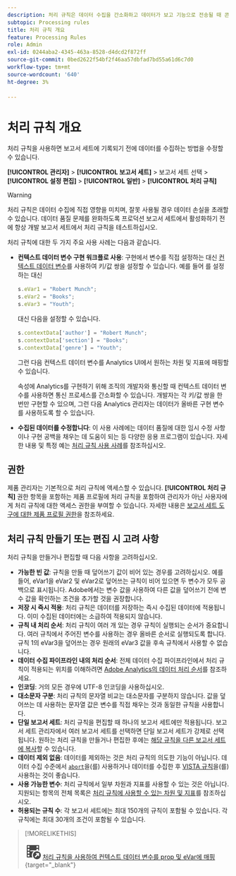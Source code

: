 ```yaml
---
description: 처리 규칙은 데이터 수집을 간소화하고 데이터가 보고 기능으로 전송될 때 콘텐츠를 관리합니다.
subtopic: Processing rules
title: 처리 규칙 개요
feature: Processing Rules
role: Admin
exl-id: 0244aba2-4345-463a-8528-d4dcd2f872ff
source-git-commit: 0bed2622f54bf2f46aa57dbfad7bd55a61d6c7d0
workflow-type: tm+mt
source-wordcount: '640'
ht-degree: 3%

---
```


# 처리 규칙 개요

처리 규칙을 사용하면 보고서 세트에 기록되기 전에 데이터를 수집하는 방법을 수정할 수 있습니다.

**[!UICONTROL 관리자]** > **[!UICONTROL 보고서 세트]** > 보고서 세트 선택 > **[!UICONTROL 설정 편집]** > **[!UICONTROL 일반]** > **[!UICONTROL 처리 규칙]**

>[!WARNING]
>
>처리 규칙은 데이터 수집에 직접 영향을 미치며, 잘못 사용될 경우 데이터 손실을 초래할 수 있습니다. 데이터 품질 문제를 완화하도록 프로덕션 보고서 세트에서 활성화하기 전에 항상 개발 보고서 세트에서 처리 규칙을 테스트하십시오.

처리 규칙에 대한 두 가지 주요 사용 사례는 다음과 같습니다.

* **컨텍스트 데이터 변수 구현 워크플로 사용**: 구현에서 변수를 직접 설정하는 대신 [컨텍스트 데이터 변수](/help/implement/vars/page-vars/contextdata.md)를 사용하여 키/값 쌍을 설정할 수 있습니다. 예를 들어 를 설정하는 대신

  ```js
  s.eVar1 = "Robert Munch";
  s.eVar2 = "Books";
  s.eVar3 = "Youth";
  ```

  대신 다음을 설정할 수 있습니다.

  ```js
  s.contextData['author'] = "Robert Munch";
  s.contextData['section'] = "Books";
  s.contextData['genre'] = "Youth";
  ```

  그런 다음 컨텍스트 데이터 변수를 Analytics UI에서 원하는 차원 및 지표에 매핑할 수 있습니다.

  속성에 Analytics를 구현하기 위해 조직의 개발자와 통신할 때 컨텍스트 데이터 변수를 사용하면 통신 프로세스를 간소화할 수 있습니다. 개발자는 각 키/값 쌍을 한 번만 구현할 수 있으며, 그런 다음 Analytics 관리자는 데이터가 올바른 구현 변수를 사용하도록 할 수 있습니다.

* **수집된 데이터를 수정합니다**: 이 사용 사례에는 데이터 품질에 대한 임시 수정 사항이나 구현 공백을 채우는 데 도움이 되는 등 다양한 응용 프로그램이 있습니다. 자세한 내용 및 특정 예는 [처리 규칙 사용 사례](pr-use-cases.md)를 참조하십시오.

## 권한

제품 관리자는 기본적으로 처리 규칙에 액세스할 수 있습니다. **[!UICONTROL 처리 규칙]** 권한 항목을 포함하는 제품 프로필에 처리 규칙을 포함하여 관리자가 아닌 사용자에게 처리 규칙에 대한 액세스 권한을 부여할 수 있습니다. 자세한 내용은 [보고서 세트 도구에 대한 제품 프로필 권한](/help/admin/admin-console/permissions/report-suite-tools.md)을 참조하세요.

## 처리 규칙 만들기 또는 편집 시 고려 사항

처리 규칙을 만들거나 편집할 때 다음 사항을 고려하십시오.

* **가능한 빈 값**: 규칙을 만들 때 덮어쓰기 값이 비어 있는 경우를 고려하십시오. 예를 들어, eVar1을 eVar2 및 eVar2로 덮어쓰는 규칙이 비어 있으면 두 변수가 모두 공백으로 표시됩니다. Adobe에서는 변수 값을 사용하여 다른 값을 덮어쓰기 전에 변수 값을 확인하는 조건을 추가할 것을 권장합니다.
* **저장 시 즉시 적용**: 처리 규칙은 데이터를 저장하는 즉시 수집된 데이터에 적용됩니다. 이미 수집된 데이터에는 소급하여 적용되지 않습니다.
* **규칙 내 처리 순서**: 처리 규칙이 여러 개 있는 경우 규칙이 실행되는 순서가 중요합니다. 여러 규칙에서 주어진 변수를 사용하는 경우 올바른 순서로 실행되도록 합니다. 규칙 1의 eVar3을 덮어쓰는 경우 원래의 eVar3 값을 후속 규칙에서 사용할 수 없습니다.
* **데이터 수집 파이프라인 내의 처리 순서**: 전체 데이터 수집 파이프라인에서 처리 규칙이 적용되는 위치를 이해하려면 [Adobe Analytics의 데이터 처리 순서](/help/technotes/processing-order.md)를 참조하세요.
* **인코딩**: 거의 모든 경우에 UTF-8 인코딩을 사용하십시오.
* **대소문자 구분**: 처리 규칙의 문자열 비교는 대소문자를 구분하지 않습니다. 값을 덮어쓰는 데 사용하는 문자열 값은 변수를 직접 채우는 것과 동일한 규칙을 사용합니다.
* **단일 보고서 세트**: 처리 규칙을 편집할 때 하나의 보고서 세트에만 적용됩니다. 보고서 세트 관리자에서 여러 보고서 세트를 선택하면 단일 보고서 세트가 강제로 선택됩니다. 원하는 처리 규칙을 만들거나 편집한 후에는 [해당 규칙을 다른 보고서 세트에 복사](pr-copy.md)할 수 있습니다.
* **데이터 제외 없음**: 데이터를 제외하는 것은 처리 규칙의 의도한 기능이 아닙니다. 데이터 수집 수준에서 [`abort`](/help/implement/vars/config-vars/abort.md)을(를) 사용하거나 데이터를 수집한 후 [VISTA 규칙](/help/technotes/vista.md)을(를) 사용하는 것이 좋습니다.
* **사용 가능한 변수**: 처리 규칙에서 일부 차원과 지표를 사용할 수 있는 것은 아닙니다. 지원되는 항목의 전체 목록은 [처리 규칙에 사용할 수 있는 차원 및 지표](pr-variables.md)를 참조하십시오.
* **허용되는 규칙 수**: 각 보고서 세트에는 최대 150개의 규칙이 포함될 수 있습니다. 각 규칙에는 최대 30개의 조건이 포함될 수 있습니다.

>[!MORELIKETHIS]
>
>![VideoCheckedOut](/help/assets/icons/VideoCheckedOut.svg) [처리 규칙을 사용하여 컨텍스트 데이터 변수를 prop 및 eVar에 매핑](https://experienceleague.adobe.com/en/docs/analytics-learn/tutorials/implementation/implementation-basics/map-contextdata-variables-into-props-and-evars-with-processing-rules){target="_blank"}
